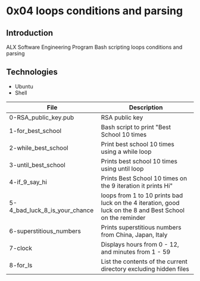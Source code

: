 # 0x04 loops conditions and parsing

## Introduction
ALX Software Engineering Program Bash scripting loops 
conditions and parsing

## Technologies
- Ubuntu
- Shell

| File | Description |
| --- | ------------ |
|0-RSA_public_key.pub | RSA public key |
| 1-for_best_school | Bash script to print "Best School 10 times |
| 2-while_best_school | Print best school 10 times using a while loop |
| 3-until_best_school | Prints best school 10 times using until loop |
| 4-if_9_say_hi | Prints Best School 10 times on the 9 iteration it prints Hi" |
| 5-4_bad_luck_8_is_your_chance | loops from 1 to 10 prints bad luck on the 4 iteration, good luck on the 8 and Best School on the reminder|
| 6-superstitious_numbers | Prints superstitious numbers from China, Japan, Italy |
| 7-clock | Displays hours from 0 - 12, and minutes from 1 - 59 |
| 8-for_ls | List the contents of the current directory excluding hidden files |
